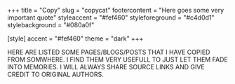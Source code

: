 +++
title = "Copy"
slug = "copycat"
footercontent = "Here goes some very important quote"
styleaccent = "#fef460"
styleforeground = "#c4d0d1"
stylebackground = "#080a0f"


[style]
    accent = "#fef460"
    theme = "dark"
+++

HERE ARE LISTED SOME PAGES/BLOGS/POSTS THAT I HAVE COPIED FROM SOMWHERE. I FIND THEM VERY USEFULL TO JUST LET THEM FADE INTO MEMORIES. I WILL ALWAYS SHARE SOURCE LINKS AND GIVE CREDIT TO ORIGINAL AUTHORS.

